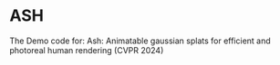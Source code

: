 # ASH
The Demo code for: Ash: Animatable gaussian splats for efficient and photoreal human rendering (CVPR 2024)
